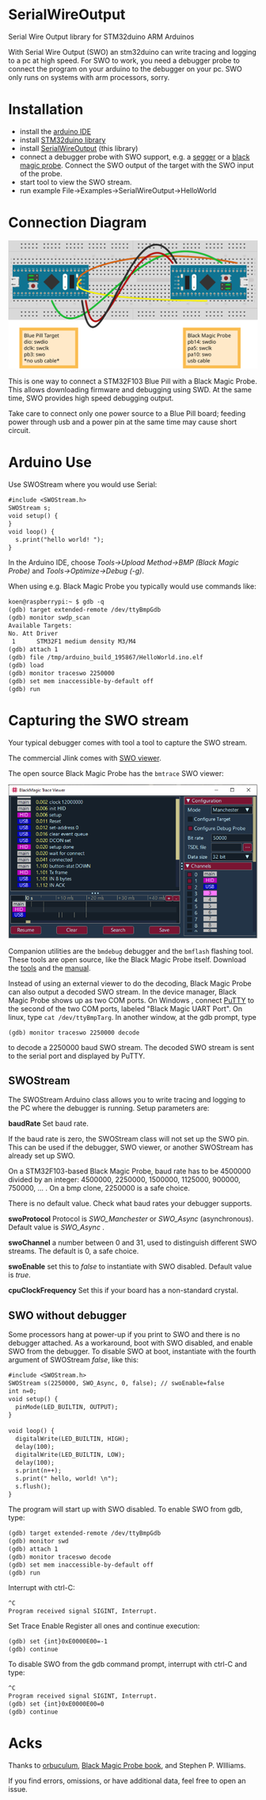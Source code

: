 # SerialWireOutput
Serial Wire Output library for STM32duino ARM Arduinos

With Serial Wire Output (SWO) an stm32duino can write tracing and logging to a pc at high speed. For SWO to work, you need a debugger probe to connect the program on your arduino to the debugger on your pc. SWO only runs on systems with arm processors, sorry.

# Installation
* install the [arduino IDE](https://www.arduino.cc/)
* install [STM32duino library](https://github.com/stm32duino/Arduino_Core_STM32)
* install [SerialWireOutput](https://github.com/koendv/SerialWireOutput) (this library)
* connect a debugger probe with SWO support, e.g. a [segger](https://www.segger.com/products/debug-probes/j-link/) or a [black magic probe](https://github.com/blacksphere/blackmagic/wiki). Connect the SWO output of the target with the SWO input of the probe.
* start tool to view the SWO stream.
* run example File→Examples→SerialWireOutput→HelloWorld

# Connection Diagram
![Connection Diagram](https://raw.githubusercontent.com/koendv/Connecting-Black-Magic-Probe-and-Blue-Pill/master/bmp_bp.svg  "Connecting a Blue Pill to a Black Magic Probe")

This is one way to connect a STM32F103 Blue Pill with a Black Magic Probe. This allows downloading firmware and debugging using SWD. At the same time, SWO provides high speed debugging output.

Take care to connect only one power source to a Blue Pill board; feeding power through usb and a power pin at the same time may cause short circuit.

# Arduino Use
Use SWOStream where you would use Serial:
```
#include <SWOStream.h>
SWOStream s;
void setup() {
}
void loop() {
  s.print("hello world! ");
}
```

In the Arduino IDE, choose *Tools→Upload Method→BMP (Black Magic Probe)* and *Tools→Optimize→Debug (-g)*.

When using e.g. Black Magic Probe you typically would use commands like:
```
koen@raspberrypi:~ $ gdb -q
(gdb) target extended-remote /dev/ttyBmpGdb
(gdb) monitor swdp_scan
Available Targets:
No. Att Driver
 1      STM32F1 medium density M3/M4
(gdb) attach 1
(gdb) file /tmp/arduino_build_195867/HelloWorld.ino.elf
(gdb) load
(gdb) monitor traceswo 2250000
(gdb) set mem inaccessible-by-default off
(gdb) run
```
# Capturing the SWO stream

Your typical debugger comes with tool a tool to capture the SWO stream.

The commercial Jlink comes with [SWO viewer](https://www.segger.com/products/debug-probes/j-link/tools/j-link-swo-viewer/).

The open source Black Magic Probe has the ``bmtrace`` SWO viewer:

![bmtrace](https://github.com/compuphase/Black-Magic-Probe-Book/raw/master/doc/bmtrace.png  "bmtrace SWO viewer for Black Magic Probe")

Companion utilities are the ``bmdebug``  debugger and the ``bmflash`` flashing tool. These tools are open source, like the Black Magic Probe itself. Download the [tools](https://github.com/compuphase/Black-Magic-Probe-Book/releases) and the [manual](https://github.com/compuphase/Black-Magic-Probe-Book/raw/master/BlackMagicProbe.pdf).

Instead of using an external viewer to do the decoding, Black Magic Probe can also output a decoded SWO stream. In the device manager, Black Magic Probe shows up as two COM ports. On Windows , connect [PuTTY](https://www.chiark.greenend.org.uk/~sgtatham/putty/latest.html) to the second of the two COM ports, labeled "Black Magic UART Port". On linux, type ``cat /dev/ttyBmpTarg``. In another window, at the gdb prompt, type
```
(gdb) monitor traceswo 2250000 decode
```
to decode a 2250000 baud SWO stream. The decoded SWO stream is sent to the serial port and displayed by PuTTY.

## SWOStream
The SWOStream Arduino class allows you to write tracing and logging to the PC where the debugger is running. Setup parameters are:

**baudRate** Set baud rate.

If the baud rate is zero, the SWOStream class will not set up the SWO pin. This can be used if the debugger, SWO viewer, or another SWOStream has already set up SWO.

On a STM32F103-based Black Magic Probe, baud rate has to be 4500000 divided by an integer: 4500000, 2250000,  1500000,  1125000, 900000, 750000, ... . On a bmp clone, 2250000 is a safe choice.

There is no default value. Check what baud rates your debugger supports.

**swoProtocol** Protocol is *SWO_Manchester* or *SWO_Async* (asynchronous). Default value is *SWO_Async* .

**swoChannel** a number between 0 and 31, used to distinguish different SWO streams. The default is 0, a safe choice.

**swoEnable** set this to *false* to instantiate with SWO  disabled. Default value is *true*.

**cpuClockFrequency** Set this if your board has a non-standard crystal.

## SWO without debugger
Some processors hang at power-up if you print to SWO and there is no debugger attached. As a workaround, boot with SWO disabled, and enable SWO from the debugger. To disable SWO at boot, instantiate with the fourth argument of SWOStream *false*, like this:
```
#include <SWOStream.h>
SWOStream s(2250000, SWO_Async, 0, false); // swoEnable=false
int n=0;
void setup() {
  pinMode(LED_BUILTIN, OUTPUT);
}

void loop() {
  digitalWrite(LED_BUILTIN, HIGH);
  delay(100);
  digitalWrite(LED_BUILTIN, LOW);
  delay(100);
  s.print(n++);
  s.print(" hello, world! \n");
  s.flush();
}
```
The program will start up with SWO disabled. To enable SWO from gdb, type:
```
(gdb) target extended-remote /dev/ttyBmpGdb
(gdb) monitor swd
(gdb) attach 1
(gdb) monitor traceswo decode
(gdb) set mem inaccessible-by-default off
(gdb) run
```
Interrupt with ctrl-C:
```
^C
Program received signal SIGINT, Interrupt.
```
Set Trace Enable Register all ones and continue execution:
```
(gdb) set {int}0xE0000E00=-1
(gdb) continue
```
To disable SWO from the gdb command prompt, interrupt with ctrl-C and type:
```
^C
Program received signal SIGINT, Interrupt.
(gdb) set {int}0xE0000E00=0
(gdb) continue
```
# Acks
Thanks to [orbuculum](https://github.com/orbcode/orbuculum), [Black Magic Probe book](https://github.com/compuphase/Black-Magic-Probe-Book), and Stephen P. WIlliams.

If you find errors, omissions, or have additional data, feel free to open an issue.
